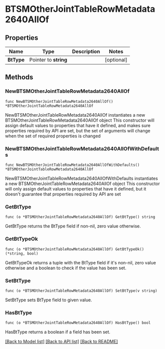 # BTSMOtherJointTableRowMetadata2640AllOf

## Properties

Name | Type | Description | Notes
------------ | ------------- | ------------- | -------------
**BtType** | Pointer to **string** |  | [optional] 

## Methods

### NewBTSMOtherJointTableRowMetadata2640AllOf

`func NewBTSMOtherJointTableRowMetadata2640AllOf() *BTSMOtherJointTableRowMetadata2640AllOf`

NewBTSMOtherJointTableRowMetadata2640AllOf instantiates a new BTSMOtherJointTableRowMetadata2640AllOf object
This constructor will assign default values to properties that have it defined,
and makes sure properties required by API are set, but the set of arguments
will change when the set of required properties is changed

### NewBTSMOtherJointTableRowMetadata2640AllOfWithDefaults

`func NewBTSMOtherJointTableRowMetadata2640AllOfWithDefaults() *BTSMOtherJointTableRowMetadata2640AllOf`

NewBTSMOtherJointTableRowMetadata2640AllOfWithDefaults instantiates a new BTSMOtherJointTableRowMetadata2640AllOf object
This constructor will only assign default values to properties that have it defined,
but it doesn't guarantee that properties required by API are set

### GetBtType

`func (o *BTSMOtherJointTableRowMetadata2640AllOf) GetBtType() string`

GetBtType returns the BtType field if non-nil, zero value otherwise.

### GetBtTypeOk

`func (o *BTSMOtherJointTableRowMetadata2640AllOf) GetBtTypeOk() (*string, bool)`

GetBtTypeOk returns a tuple with the BtType field if it's non-nil, zero value otherwise
and a boolean to check if the value has been set.

### SetBtType

`func (o *BTSMOtherJointTableRowMetadata2640AllOf) SetBtType(v string)`

SetBtType sets BtType field to given value.

### HasBtType

`func (o *BTSMOtherJointTableRowMetadata2640AllOf) HasBtType() bool`

HasBtType returns a boolean if a field has been set.


[[Back to Model list]](../README.md#documentation-for-models) [[Back to API list]](../README.md#documentation-for-api-endpoints) [[Back to README]](../README.md)


